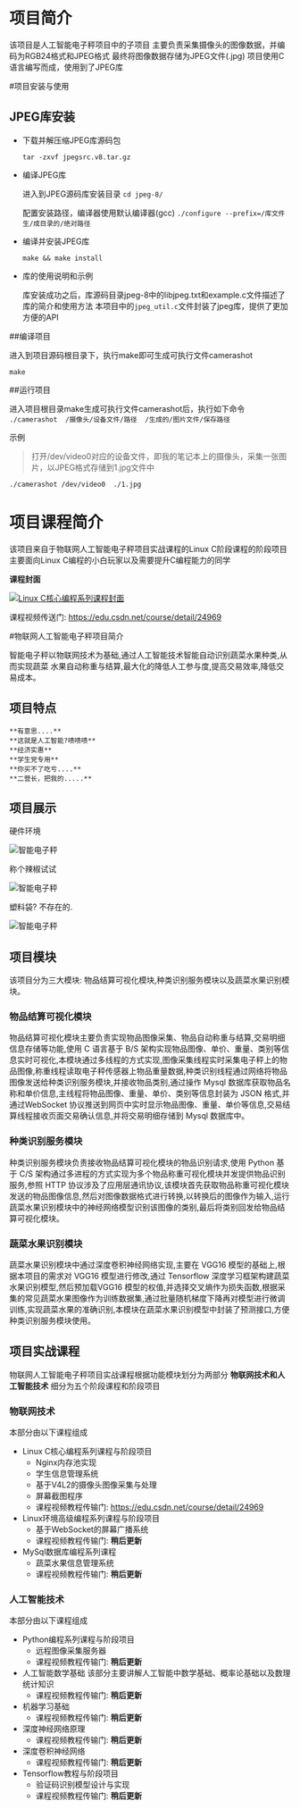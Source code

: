 # 项目简介 
该项目是人工智能电子秤项目中的子项目
主要负责采集摄像头的图像数据，并编码为RGB24格式和JPEG格式
最终将图像数据存储为JPEG文件(.jpg)
项目使用C语言编写而成，使用到了JPEG库

#项目安装与使用

## JPEG库安装

* 下载并解压缩JPEG库源码包

	`tar -zxvf jpegsrc.v8.tar.gz`

*  编译JPEG库

	进入到JPEG源码库安装目录
	`cd jpeg-8/`

	配置安装路径，编译器使用默认编译器(gcc)
	`./configure --prefix=/库文件生/成目录的/绝对路径`

* 编译并安装JPEG库

	`make && make install`

* 库的使用说明和示例

	库安装成功之后，库源码目录jpeg-8中的libjpeg.txt和example.c文件描述了库的简介和使用方法
本项目中的`jpeg_util.c`文件封装了jpeg库，提供了更加方便的API

##编译项目

进入到项目源码根目录下，执行make即可生成可执行文件camerashot

`make`

##运行项目

进入项目根目录make生成可执行文件camerashot后，执行如下命令
`./camerashot  /摄像头/设备文件/路径  /生成的/图片文件/保存路径`

示例
>打开/dev/video0对应的设备文件，即我的笔记本上的摄像头，采集一张图片，以JPEG格式存储到1.jpg文件中

`./camerashot /dev/video0  ./1.jpg`


# 项目课程简介

该项目来自于物联网人工智能电子秤项目实战课程的Linux C阶段课程的阶段项目
主要面向Linux C编程的小白玩家以及需要提升C编程能力的同学

**课程封面**

[![Linux C核心编程系列课程封面](https://github.com/xiaoyangzai/cameraShot/raw/master/project_images/C%E8%AF%AD%E8%A8%80%E7%BC%96%E7%A8%8B%E8%AF%BE%E7%A8%8B%E5%B0%81%E9%9D%A2.png)](https://edu.csdn.net/course/detail/24969 "一脸懵逼")


课程视频传送门: <https://edu.csdn.net/course/detail/24969>


#物联网人工智能电子秤项目简介

智能电子秤以物联网技术为基础,通过人工智能技术智能自动识别蔬菜水果种类,从而实现蔬菜
水果自动称重与结算,最大化的降低人工参与度,提高交易效率,降低交易成本。


## 项目特点

	**有意思....**
	**这就是人工智能?啧啧啧**
	**经济实惠**
	**学生党专用**
	**你买不了吃亏....**
	**二营长，把我的.....**

## 项目展示

硬件环境

![智能电子秤](https://github.com/xiaoyangzai/cameraShot/raw/master/project_images/%E7%A1%AC%E4%BB%B6%E7%BB%84%E5%90%88.jpg)

称个辣椒试试

![智能电子秤](https://github.com/xiaoyangzai/cameraShot/raw/master/project_images/%E7%A7%B0%E9%87%8D-%E8%BE%A3%E6%A4%92.jpg)


塑料袋? 不存在的.

![智能电子秤](https://github.com/xiaoyangzai/cameraShot/raw/master/project_images/%E7%A7%B0%E9%87%8D-%E8%BE%A3%E6%A4%92-%E5%A1%91%E6%96%99%E8%A2%8B.jpg)


## 项目模块

该项目分为三大模块: 物品结算可视化模块,种类识别服务模块以及蔬菜水果识别模块。

### 物品结算可视化模块

物品结算可视化模块主要负责实现物品图像采集、物品自动称重与结算,交易明细信息存储等功能,使用 C 语言基于 B/S 架构实现物品图像、单价、重量、类别等信息实时可视化,本模块通过多线程的方式实现,图像采集线程实时采集电子秤上的物品图像,称重线程读取电子秤传感器上物品重量数据,种类识别线程通过网络将物品图像发送给种类识别服务模块,并接收物品类别,通过操作 Mysql 数据库获取物品名称和单价信息,主线程将物品图像、重量、单价、类别等信息封装为 JSON 格式,并通过WebSocket 协议推送到网页中实时显示物品图像、重量、单价等信息,交易结算线程接收页面交易确认信息,并将交易明细存储到 Mysql 数据库中。


### 种类识别服务模块

种类识别服务模块负责接收物品结算可视化模块的物品识别请求,使用 Python 基于 C/S 架构通过多进程的方式实现为多个物品称重可视化模块并发提供物品识别服务,参照 HTTP 协议涉及了应用层通讯协议,该模块首先获取物品称重可视化模块发送的物品图像信息,然后对图像数据格式进行转换,以转换后的图像作为输入,运行蔬菜水果识别模块中的神经网络模型识别该图像的类别,最后将类别回发给物品结算可视化模块。

### 蔬菜水果识别模块

蔬菜水果识别模块中通过深度卷积神经网络实现,主要在 VGG16 模型的基础上,根据本项目的需求对 VGG16 模型进行修改,通过 Tensorflow 深度学习框架构建蔬菜水果识别模型,然后预加载VGG16 模型的权值,并选择交叉熵作为损失函数,根据采集的常见蔬菜水果图像作为训练数据集,通过批量随机梯度下降再对模型进行微调训练,实现蔬菜水果的准确识别,本模块在蔬菜水果识别模型中封装了预测接口,方便种类识别服务模块使用。

## 项目实战课程

物联网人工智能电子秤项目实战课程根据功能模块划分为两部分
	**物联网技术和人工智能技术**
细分为五个阶段课程和阶段项目

### 物联网技术 

本部分由以下课程组成
+ Linux C核心编程系列课程与阶段项目
	* Nginx内存池实现
	* 学生信息管理系统
	* 基于V4L2的摄像头图像采集与处理
	* 屏幕截图程序
	* 课程视频教程传输门: <https://edu.csdn.net/course/detail/24969>
+ Linux环境高级编程系列课程与阶段项目
	* 基于WebSocket的屏幕广播系统
	* 课程视频教程传输门: **稍后更新**
+ MySql数据库编程系列课程
	* 蔬菜水果信息管理系统	
	* 课程视频教程传输门: **稍后更新**

### 人工智能技术 

本部分由以下课程组成
+ Python编程系列课程与阶段项目
	* 远程图像采集服务器
	* 课程视频教程传输门: **稍后更新**
+ 人工智能数学基础
	 该部分主要讲解人工智能中数学基础、概率论基础以及数理统计知识
	* 课程视频教程传输门: **稍后更新**
+ 机器学习基础
	* 课程视频教程传输门: **稍后更新**
+ 深度神经网络原理
	* 课程视频教程传输门: **稍后更新**
+ 深度卷积神经网络
	* 课程视频教程传输门: **稍后更新**
+ Tensorflow教程与阶段项目
	* 验证码识别模型设计与实现
	* 课程视频教程传输门: **稍后更新**

